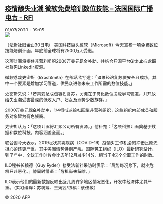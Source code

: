 <!--1593593736000-->
[疫情酿失业潮 微软免费培训数位技能 – 法国国际广播电台 - RFI](http://www.rfi.fr//cn/contenu/20200701-%E7%96%AB%E6%83%85%E9%85%BF%E5%A4%B1%E4%B8%9A%E6%BD%AE-%E5%BE%AE%E8%BD%AF%E5%85%8D%E8%B4%B9%E5%9F%B9%E8%AE%AD%E6%95%B0%E4%BD%8D%E6%8A%80%E8%83%BD)
------

<div>01/07/2020 - 09:05</div><img src="https://s.rfi.fr/media/display/1a1be636-bb6f-11ea-8052-005056a98db9/w:310/p:16x9/life0001b.200701150504.jpg"><div class="t-content__body u-clearfix"><div class="m-interstitial"></div><p>（法新社旧金山30日电）    美国科技巨头微软（Microsoft）今天宣布一项免费数位技能培训计画，年底前全球将有2500万人受惠。</p><p>    这项计画将提供非营利组织2000万美元现金补助，并结合开源平台Github与求职社群网LinkedIn资源。</p><p>    微软总裁史密斯（Brad Smith）在部落格写道：「如果经济复苏要安全且成功，其中一个要素是增加学习管道，供民众进修未来工作所需的数位技能。」</p><p>    史密斯又说：「若真要达成包容性复苏，关键在于简化数位技能学习管道，并开放给失业潮受害最深的低收入户、妇女及弱势少数族群。」</p><p>    2000万美元现金补助中，1/4将指派给社区型非营利组织，这些组织内部成员和服务对象皆为有色族裔。</p><p>    史密斯认为：「这项计画将汇聚公司所有资源。」他补充：「这项科技计画奠基于数据和数位科技，内容涵盖全面。」</p><p>    联合国今天表示，2019冠状病毒疾病（COVID-19）疫情对工作机会的冲击比原先担心的还更严重，其中美洲情势特别严峻。国际劳工组织（ILO）最新研究估计，到了年中，全球工作时数会比去年12月减少14%，相当于4亿个全职工作的时数。</p><p>    ILO秘书长赖德（Guy Ryder）接受法新社采访时表示：「局势每况愈下，就业危机日趋恶化。」他同时警语：「危机尚未解除。」</p><p>    ILO表示他们的最新数据反映出近几周许多地区情况恶化，开发中经济体尤其严重。（实习编译：苏琬淳、王婉茜/核稿：蔡佳敏）</p><p class="t-copyright">© 2020 AFP</p>        </div>
